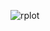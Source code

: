 ![rplot](https://user-images.githubusercontent.com/10138506/32173512-46a56742-bda5-11e7-83e4-d10a8e77b8bb.png)
